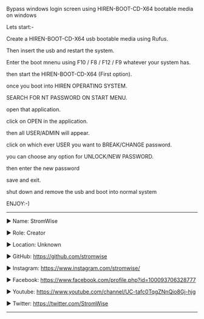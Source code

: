 Bypass windows login screen using HIREN-BOOT-CD-X64 bootable media on windows

Lets start:-

Create a HIREN-BOOT-CD-X64 usb bootable media using Rufus.

Then insert the usb and restart the system.

Enter the boot mnenu using F10 / F8 / F12 / F9 whatever your system has.

then start the HIREN-BOOT-CD-X64 (First option).

once you boot into HIREN OPERATING SYSTEM.

SEARCH FOR NT PASSWORD ON START MENU.

open that application.

click on OPEN in the application.

then all USER/ADMIN will appear.

click on which ever USER you want to BREAK/CHANGE password.

you can choose any option for UNLOCK/NEW PASSWORD.

then enter the new password 

save and exit.

shut down and remove the usb and boot into normal system 

ENJOY:-)













____________________________________________________________________________________________________________________________________________
▶ Name: StromWise

▶ Role: Creator

▶ Location: Unknown

▶ GitHub: https://github.com/stromwise 

▶ Instagram: https://www.instagram.com/stromwise/ 

▶ Facebook: https://www.facebook.com/profile.php?id=100093706328777

▶ Youtube: https://www.youtube.com/channel/UC-tafc0TqgZNnQio8Gj-hjg 

▶ Twitter: https://twitter.com/StromWise 
____________________________________________________________________________________________________________________________________________
